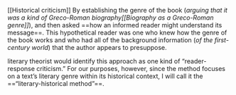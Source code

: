 [[Historical criticism]]
By establishing the genre of the book (*arguing that it was a kind of Greco-Roman biography[[Biography as a Greco-Roman genre]]*), and then asked ==how an informed reader might understand its message==. This hypothetical reader was one who knew how the genre of the book works and who had all of the background information (*of the first-century world*) that the author appears to presuppose.

literary theorist would identify this approach as one kind of “reader-response criticism.” For our purposes, however, since the method focuses on a text’s literary genre within its historical context, I will call it the ==“literary-historical method”==.